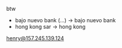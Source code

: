 btw
- bajo nuevo bank (...) -> bajo nuevo bank
- hong kong sar -> hong kong


henry@157.245.139.124
